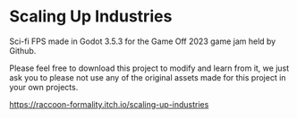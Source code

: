 # Scaling Up Industries

Sci-fi FPS made in Godot 3.5.3 for the Game Off 2023 game jam held by Github.

Please feel free to download this project to modify and learn from it, we just ask you to please not use any of the original assets made for this project in your own projects.

https://raccoon-formality.itch.io/scaling-up-industries
